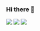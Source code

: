 ### Hi there 👋

<!--
**jangeungue/jangeungue** is a ✨ _special_ ✨ repository because its `README.md` (this file) appears on your GitHub profile.

Here are some ideas to get you started:

- 🔭 I’m currently working on ...
- 🌱 I’m currently learning ...
- 👯 I’m looking to collaborate on ...
- 🤔 I’m looking for help with ...
- 💬 Ask me about ...
- 📫 How to reach me: ...
- 😄 Pronouns: ...
- ⚡ Fun fact: ...
-->

<img src="https://img.shields.io/badge/C-3DDC84?style=flat-square&logo=c&logoColor=white"/>
<img src="https://img.shields.io/badge/C#-3DDC84?style=flat-square&logo=c#&logoColor=white"/>
<img src="https://img.shields.io/badge/C++-3DDC84?style=flat-square&logo=c++&logoColor=blue"/>
